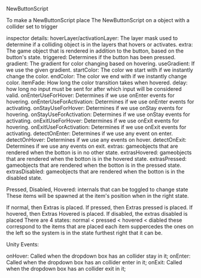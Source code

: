 NewButtonScript

To make a NewButtonScript place The NewButtonScript on a object with a collider set to trigger

inspector details: 
hoverLayer/activationLayer: The layer mask used to determine if a colliding object is in the
layers that hovers or activates.
extra: The game object that is rendered in addition to the button, based on the button's state. 
triggered: Determines if the button has been pressed. 
gradient: The gradient for color changing based on hovering. 
useGradient: If we use the given gradient. 
startColor: The color we start with if we instantly change the color. 
endColor: The color we end with if we instantly change color. 
itemFade: How long the color transition takes when hovered. 
delay: how long no input must be sent for after which input will be considered valid. 
onEnterUseForHover: Determines if we use onEnter events for hovering. 
onEnterUseForActivation: Determines if we use onEnter events for activating. 
onStayUseForHover: Determines if we use onStay events for hovering. 
onStayUseForActivation: Determines if we use onStay events for activating. 
onExitUseForHover: Determines if we use onExit events for hovering. 
onExitUseForActivation: Determines if we use onExit events for activating. 
detectOnEnter: Determines if we use any event on enter. 
detectOnHover: Determines if we use any events on hover. 
detectOnExit: Determines if we use any events on exit.
extras: gameobjects that are rendered when the botton is in no other state.
extrasHovered: gameobjects that are rendered when the botton is in the hovered state.
extrasPressed: gameobjects that are rendered when the botton is in the pressed state.
extrasDisabled: gameobjects that are rendered when the botton is in the disabled state.

Pressed, Disabled, Hovered: internals that can be toggled to change state 
These items will be spawned at the item's position when in the right state.

If normal, then Extras is placed. 
If pressed, then Extras pressed is placed. 
If hovered, then Extras Hovered is placed. 
If disabled, the extras disabled is placed 
There are 4 states: normal < pressed < hovered < diabled 
these correspond to the items that are placed each item suppercedes the ones on the left so the system is in 
the state furthest right that it can be.

Unity Events:

onHover: Called when the dropdown box has an collider stay in it; 
onEnter: Called when the dropdown box has an collider enter in it; 
onExit: Called when the dropdown box has an collider exit in it;
